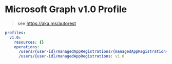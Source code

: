 # Microsoft Graph v1.0 Profile

> see https://aka.ms/autorest

``` yaml
profiles:
  v1.0:
    resources: {}
    operations:
      /users/{user-id}/managedAppRegistrations/{managedAppRegistration-id}: v1.0
      /users/{user-id}/managedAppRegistrations: v1.0

```
